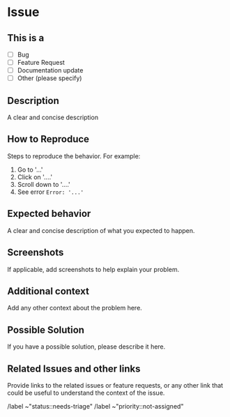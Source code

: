 # Issue

## This is a

- [ ] Bug
- [ ] Feature Request
- [ ] Documentation update
- [ ] Other (please specify)

## Description

A clear and concise description

## How to Reproduce

Steps to reproduce the behavior. For example:

1. Go to '...'
2. Click on '....'
3. Scroll down to '....'
4. See error `Error: '...'`

## Expected behavior

A clear and concise description of what you expected to happen.

## Screenshots

If applicable, add screenshots to help explain your problem.

## Additional context

Add any other context about the problem here.

## Possible Solution

If you have a possible solution, please describe it here.

## Related Issues and other links

Provide links to the related issues or feature requests, or any other link that could be useful to understand the context of the issue.

/label ~"status::needs-triage"
/label ~"priority::not-assigned"

